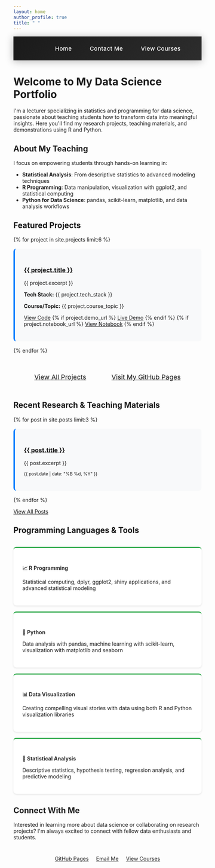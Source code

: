 ```yaml
---
layout: home
author_profile: true
title: " "
---
```

<style>
/* Modern Hamburger Menu Styles - Black & White */
.greedy-nav {
    position: relative;
    min-height: 4rem;
    background: linear-gradient(135deg, #1a1a1a 0%, #2d2d2d 100%);
    box-shadow: 0 2px 20px rgba(0, 0, 0, 0.3);
    backdrop-filter: blur(10px);
    z-index: 1000;
    display: flex;
    align-items: center;
    justify-content: space-between;
    padding: 0 2rem;
    margin-bottom: 2rem;
}

.greedy-nav a {
    display: block;
    margin: 0 1.5rem;
    padding: 0.75rem 0;
    color: #fff;
    text-decoration: none;
    font-weight: 500;
    font-size: 0.95rem;
    letter-spacing: 0.5px;
    transition: all 0.3s cubic-bezier(0.4, 0, 0.2, 1);
    position: relative;
}

.greedy-nav a::before {
    content: '';
    position: absolute;
    bottom: 0;
    left: 0;
    width: 0;
    height: 2px;
    background: linear-gradient(90deg, #fff, rgba(255, 255, 255, 0.7));
    transition: width 0.3s ease;
}

.greedy-nav a:hover {
    color: #f5f5f5;
    transform: translateY(-2px);
}

.greedy-nav a:hover::before {
    width: 100%;
}

.greedy-nav .visible-links {
    display: flex;
    justify-content: flex-end;
    align-items: center;
    flex: 1;
    overflow: hidden;
    list-style: none;
    margin: 0;
    padding: 0;
}

.greedy-nav .visible-links li {
    flex: none;
    margin: 0;
}

.greedy-nav .visible-links a {
    position: relative;
    display: block;
    margin: 0 1.5rem;
    padding: 0.75rem 0;
    color: #fff;
    text-decoration: none;
    font-weight: 500;
    transition: all 0.3s cubic-bezier(0.4, 0, 0.2, 1);
}

/* Modern Hamburger Button */
.greedy-nav .nav-toggle {
    display: none;
    position: relative;
    width: 48px;
    height: 48px;
    background: rgba(255, 255, 255, 0.1);
    border: none;
    border-radius: 12px;
    cursor: pointer;
    padding: 0;
    margin: 0;
    transition: all 0.3s cubic-bezier(0.4, 0, 0.2, 1);
    backdrop-filter: blur(10px);
    outline: none;
    border: 1px solid rgba(255, 255, 255, 0.1);
}

.greedy-nav .nav-toggle:hover {
    background: rgba(255, 255, 255, 0.2);
    transform: scale(1.05);
    border-color: rgba(255, 255, 255, 0.2);
}

.greedy-nav .nav-toggle:active {
    transform: scale(0.95);
}

/* Animated Hamburger Lines */
.greedy-nav .nav-toggle::before,
.greedy-nav .nav-toggle::after {
    content: '';
    position: absolute;
    left: 12px;
    width: 24px;
    height: 2px;
    background: #fff;
    border-radius: 2px;
    transition: all 0.3s cubic-bezier(0.4, 0, 0.2, 1);
}

.greedy-nav .nav-toggle::before {
    top: 16px;
    box-shadow: 0 8px 0 #fff;
}

.greedy-nav .nav-toggle::after {
    top: 32px;
}

/* Hamburger Animation */
.greedy-nav .nav-toggle.active::before {
    transform: rotate(45deg);
    top: 23px;
    box-shadow: none;
}

.greedy-nav .nav-toggle.active::after {
    transform: rotate(-45deg);
    top: 23px;
}

/* Mobile styles */
@media (max-width: 768px) {
    .greedy-nav {
        padding: 0 1rem;
        justify-content: space-between;
    }
    
    .greedy-nav .nav-toggle {
        display: block;
        margin: 0;
        order: 2;
    }
    
    .greedy-nav .visible-links {
        position: absolute;
        top: 100%;
        left: 0;
        right: 0;
        background: linear-gradient(135deg, rgba(26, 26, 26, 0.98) 0%, rgba(45, 45, 45, 0.98) 100%);
        backdrop-filter: blur(20px);
        border-radius: 0 0 20px 20px;
        border: 1px solid rgba(255, 255, 255, 0.1);
        border-top: none;
        display: none;
        flex-direction: column;
        z-index: 999;
        box-shadow: 0 10px 40px rgba(0, 0, 0, 0.5);
        margin: 0;
        padding: 1rem 0;
        animation: slideDown 0.3s ease-out;
        order: 3;
        width: 100%;
    }
    
    .greedy-nav .visible-links.nav-open {
        display: flex;
    }
    
    .greedy-nav .visible-links li {
        width: 100%;
        margin: 0;
    }
    
    .greedy-nav .visible-links a {
        padding: 1rem 2rem;
        margin: 0;
        color: #fff;
        font-size: 1rem;
        font-weight: 500;
        border-bottom: 1px solid rgba(255, 255, 255, 0.1);
        transition: all 0.3s cubic-bezier(0.4, 0, 0.2, 1);
        position: relative;
        overflow: hidden;
    }
    
    .greedy-nav .visible-links li:last-child a {
        border-bottom: none;
    }
    
    .greedy-nav .visible-links a::before {
        content: '';
        position: absolute;
        top: 0;
        left: -100%;
        width: 100%;
        height: 100%;
        background: linear-gradient(90deg, transparent, rgba(255, 255, 255, 0.1), transparent);
        transition: left 0.5s;
    }
    
    .greedy-nav .visible-links a:hover {
        background: rgba(255, 255, 255, 0.1);
        transform: translateX(10px);
        color: #f5f5f5;
    }
    
    .greedy-nav .visible-links a:hover::before {
        left: 100%;
    }
    
    .greedy-nav .visible-links a:active {
        transform: translateX(5px);
    }

    /* Add logo/brand space on the left */
    .greedy-nav::before {
        content: '';
        flex: 1;
        order: 1;
    }
}

/* Desktop layout adjustments */
@media (min-width: 769px) {
    .greedy-nav {
        justify-content: flex-end;
    }
}

/* Smooth slide animation */
@keyframes slideDown {
    from {
        opacity: 0;
        transform: translateY(-10px);
    }
    to {
        opacity: 1;
        transform: translateY(0);
    }
}

/* Your existing styles */
.project-item, .post-item {
    background: #f8f9fa;
    padding: 1.5rem;
    margin: 1rem 0;
    border-radius: 8px;
    border-left: 4px solid #007bff;
}

.tech-grid {
    display: grid;
    grid-template-columns: repeat(auto-fit, minmax(250px, 1fr));
    gap: 1rem;
    margin: 2rem 0;
}

.tech-item {
    background: #ffffff;
    padding: 1.5rem;
    border-radius: 8px;
    box-shadow: 0 2px 4px rgba(0,0,0,0.1);
    border-top: 3px solid #28a745;
}

.tech-item h4 {
    color: #333;
    margin-bottom: 0.5rem;
}

.navigation-buttons, .contact-buttons {
    margin: 2rem 0;
    text-align: center;
}

.navigation-buttons .btn, .contact-buttons .btn {
    margin: 0.5rem;
    display: inline-block;
}

.btn--large {
    padding: 0.75rem 1.5rem;
    font-size: 1.1rem;
}

@media (max-width: 768px) {
    .tech-grid {
        grid-template-columns: 1fr;
    }
    
    .navigation-buttons .btn, .contact-buttons .btn {
        display: block;
        width: 100%;
        margin: 0.5rem 0;
    }
}
</style>

<!-- Modern Navigation Menu -->
<nav class="greedy-nav">
    <button class="nav-toggle" onclick="toggleNav()"></button>
    <ul class="visible-links" id="navLinks">
        <li><a href="https://asmuie-analytics.github.io/">Home</a></li>
        <li><a href="mailto:asmui@uitm.edu.my">Contact Me</a></li>
        <li><a href="https://asmuie-analytics.github.io/modules/">View Courses</a></li>
    </ul>
</nav>

<script>
document.addEventListener('DOMContentLoaded', function() {
    // Mobile navigation toggle
    window.toggleNav = function() {
        const navLinks = document.getElementById('navLinks');
        const navToggle = document.querySelector('.nav-toggle');
        
        if (navLinks && navToggle) {
            navLinks.classList.toggle('nav-open');
            navToggle.classList.toggle('active');
        }
    };

    // Close nav when clicking outside
    document.addEventListener('click', function(event) {
        const nav = document.querySelector('.greedy-nav');
        const navLinks = document.getElementById('navLinks');
        const navToggle = document.querySelector('.nav-toggle');
        
        if (nav && navLinks && navToggle && !nav.contains(event.target)) {
            navLinks.classList.remove('nav-open');
            navToggle.classList.remove('active');
        }
    });

    // Close nav when window is resized to desktop
    window.addEventListener('resize', function() {
        const navLinks = document.getElementById('navLinks');
        const navToggle = document.querySelector('.nav-toggle');
        
        if (navLinks && navToggle && window.innerWidth > 768) {
            navLinks.classList.remove('nav-open');
            navToggle.classList.remove('active');
        }
    });
});
</script>

# Welcome to My Data Science Portfolio

I'm a lecturer specializing in statistics and programming for data science, passionate about teaching students how to transform data into meaningful insights. Here you'll find my research projects, teaching materials, and demonstrations using R and Python.

## About My Teaching

I focus on empowering students through hands-on learning in:
- **Statistical Analysis**: From descriptive statistics to advanced modeling techniques
- **R Programming**: Data manipulation, visualization with ggplot2, and statistical computing
- **Python for Data Science**: pandas, scikit-learn, matplotlib, and data analysis workflows

## Featured Projects

{% for project in site.projects limit:6 %}
  <div class="project-item">
    <h3><a href="{{ project.url | relative_url }}">{{ project.title }}</a></h3>
    <p>{{ project.excerpt }}</p>
    <p><strong>Tech Stack:</strong> {{ project.tech_stack }}</p>
    <p><strong>Course/Topic:</strong> {{ project.course_topic }}</p>
    <p>
      <a href="{{ project.github_url }}" class="btn btn--primary">View Code</a>
      {% if project.demo_url %}
        <a href="{{ project.demo_url }}" class="btn btn--info">Live Demo</a>
      {% endif %}
      {% if project.notebook_url %}
        <a href="{{ project.notebook_url }}" class="btn btn--success">View Notebook</a>
      {% endif %}
    </p>
  </div>
{% endfor %}

<div class="navigation-buttons">
  <a href="{{ '/projects/' | relative_url }}" class="btn btn--large btn--primary">View All Projects</a>
  <a href="https://asmuie-analytics.github.io/" class="btn btn--large btn--info" target="_blank">Visit My GitHub Pages</a>
</div>

## Recent Research & Teaching Materials

{% for post in site.posts limit:3 %}
  <div class="post-item">
    <h3><a href="{{ post.url | relative_url }}">{{ post.title }}</a></h3>
    <p>{{ post.excerpt }}</p>
    <p><small>{{ post.date | date: "%B %d, %Y" }}</small></p>
  </div>
{% endfor %}

<a href="{{ '/posts/' | relative_url }}" class="btn btn--inverse">View All Posts</a>

## Programming Languages & Tools

<div class="tech-grid">
  <div class="tech-item">
    <h4>📈 R Programming</h4>
    <p>Statistical computing, dplyr, ggplot2, shiny applications, and advanced statistical modeling</p>
  </div>
  
  <div class="tech-item">
    <h4>🐍 Python</h4>
    <p>Data analysis with pandas, machine learning with scikit-learn, visualization with matplotlib and seaborn</p>
  </div>
  
  <div class="tech-item">
    <h4>📊 Data Visualization</h4>
    <p>Creating compelling visual stories with data using both R and Python visualization libraries</p>
  </div>
  
  <div class="tech-item">
    <h4>🔢 Statistical Analysis</h4>
    <p>Descriptive statistics, hypothesis testing, regression analysis, and predictive modeling</p>
  </div>
</div>

## Connect With Me

Interested in learning more about data science or collaborating on research projects? I'm always excited to connect with fellow data enthusiasts and students.

<div class="contact-buttons">
  <a href="https://asmuie-analytics.github.io/" class="btn btn--primary" target="_blank">GitHub Pages</a>
  <a href="mailto:asmui@uitm.edu.my" class="btn btn--info">Email Me</a>
  <a href="https://asmuie-analytics.github.io/modules/" class="btn btn--success">View Courses</a>
</div>
